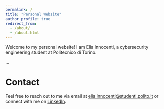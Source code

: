 ```yaml
---
permalink: /
title: "Personal Website"
author_profile: true
redirect_from: 
  - /about/
  - /about.html
---
```


Welcome to my personal website! I am Elia Innocenti, a cybersecurity engineering student at Politecnico di Torino.

...

Contact
======
Feel free to reach out to me via email at [elia.innocenti@studenti.polito.it](mailto:elia.innocenti@studenti.polito.it) or connect with me on [LinkedIn](https://linkedin.com/in/eliainnocenti).
